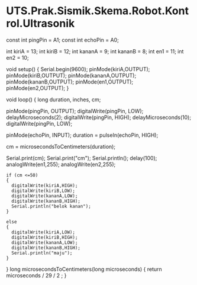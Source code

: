 # UTS.Prak.Sismik.Skema.Robot.Kontrol.Ultrasonik

const int pingPin = A1;
const int echoPin = A0;

int kiriA = 13;
int kiriB = 12;
int kananA = 9;
int kananB = 8;
int en1 = 11;
int en2 = 10;

void setup()
{
  Serial.begin(9600);
  pinMode(kiriA,OUTPUT);
  pinMode(kiriB,OUTPUT);
  pinMode(kananA,OUTPUT);
  pinMode(kananB,OUTPUT);
  pinMode(en1,OUTPUT);
  pinMode(en2,OUTPUT);
}

void loop()
{
  long duration, inches, cm;
  
  
  pinMode(pingPin, OUTPUT);
  digitalWrite(pingPin, LOW);
  delayMicroseconds(2);
  digitalWrite(pingPin, HIGH);
  delayMicroseconds(10);
  digitalWrite(pingPin, LOW);
  
  pinMode(echoPin, INPUT);
  duration = pulseIn(echoPin, HIGH);
  
  cm = microsecondsToCentimeters(duration);
  
  Serial.print(cm);
  Serial.print("cm");
  Serial.println();
  delay(100);
  analogWrite(en1,255);
  analogWrite(en2,255);
   
    if (cm <=50)
    {
      digitalWrite(kiriA,HIGH);
      digitalWrite(kiriB,LOW);
      digitalWrite(kananA,LOW);
      digitalWrite(kananB,HIGH);
      Serial.println("belok kanan");
    }
  
    else 
    {
      digitalWrite(kiriA,LOW);
      digitalWrite(kiriB,HIGH);
      digitalWrite(kananA,LOW);
      digitalWrite(kananB,HIGH);
      Serial.println("maju");
    }
}
long microsecondsToCentimeters(long microseconds)
{
  return microseconds / 29 / 2 ;
}
